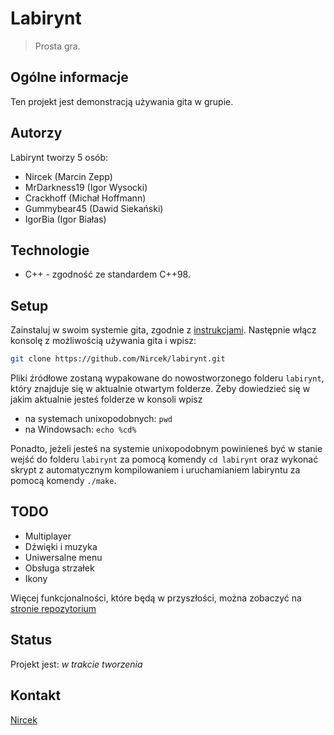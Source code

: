 # Labirynt
> Prosta gra.

## Ogólne informacje
Ten projekt jest demonstracją używania gita w grupie.

## Autorzy
Labirynt tworzy 5 osób:
* Nircek (Marcin Zepp)
* MrDarkness19 (Igor Wysocki)
* Crackhoff (Michał Hoffmann)
* Gummybear45 (Dawid Siekański)
* IgorBia (Igor Białas)

## Technologie
* C++ - zgodność ze standardem C++98.

## Setup
Zainstaluj w swoim systemie gita, zgodnie z [instrukcjami](https://git-scm.com/book/en/v2/Getting-Started-Installing-Git).
Następnie włącz konsolę z możliwością używania gita i wpisz:
``` bash
git clone https://github.com/Nircek/labirynt.git
```
Pliki źródłowe zostaną wypakowane do nowostworzonego folderu `labirynt`, który znajduje się w aktualnie otwartym folderze.
Żeby dowiedzieć się w jakim aktualnie jesteś folderze w konsoli wpisz
* na systemach unixopodobnych: `pwd`
* na Windowsach: `echo %cd%`

Ponadto, jeżeli jesteś na systemie unixopodobnym powinieneś być w stanie wejść do folderu `labirynt` za pomocą komendy `cd labirynt` oraz wykonać skrypt z automatycznym kompilowaniem i uruchamianiem labiryntu za pomocą komendy `./make`.

## TODO
* Multiplayer
* Dźwięki i muzyka
* Uniwersalne menu
* Obsługa strzałek
* Ikony

Więcej funkcjonalności, które będą w przyszłości, można zobaczyć na [stronie repozytorium](https://github.com/Nircek/labirynt/issues) 

## Status
Projekt jest: _w trakcie tworzenia_

## Kontakt
[Nircek](mailto:m.zepp@outlook.com)

